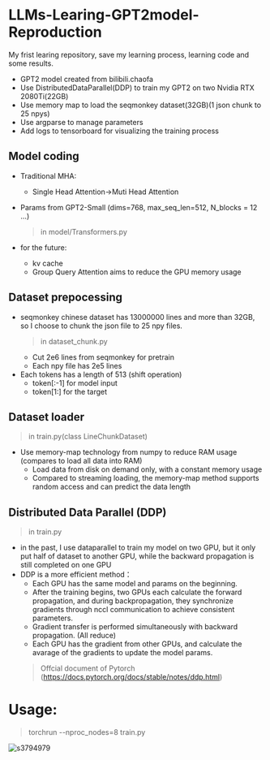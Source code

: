 # LLMs-Learing-GPT2model-Reproduction
My frist learing repository, save my learning process, learning code and some results.

- GPT2 model created from bilibili.chaofa
- Use DistributedDataParallel(DDP) to train my GPT2 on two Nvidia RTX 2080Ti(22GB)
- Use memory map to load the seqmonkey dataset(32GB)(1 json chunk to 25 npys)
- Use argparse to manage parameters
- Add logs to tensorboard for visualizing the training process

## Model coding
- Traditional MHA:
  - Single Head Attention->Muti Head Attention
  
- Params from GPT2-Small (dims=768, max_seq_len=512, N_blocks = 12 ...)
  > in model/Transformers.py

- for the future:
  - kv cache
  - Group Query Attention
  aims to reduce the GPU memory usage


## Dataset prepocessing
- seqmonkey chinese dataset has 13000000 lines and more than 32GB, so I choose to chunk the json file to 25 npy files.
  > in dataset_chunk.py
  - Cut 2e6 lines from seqmonkey for pretrain
  - Each npy file has 2e5 lines
- Each tokens has a length of 513 (shift operation)
  - token[:-1] for model input
  - token[1:] for the target

## Dataset loader
> in train.py(class LineChunkDataset)
- Use memory-map technology from numpy to reduce RAM usage (compares to load all data into RAM)
  - Load data from disk on demand only, with a constant memory usage
  - Compared to streaming loading, the memory-map method supports random access and can predict the data length
 
## Distributed Data Parallel (DDP)
> in train.py
- in the past, I use dataparallel to train my model on two GPU, but it only put half of dataset to another GPU, while the backward propagation is still completed on one GPU
- DDP is a more efficient method：
  - Each GPU has the same model and params on the beginning.
  - After the training begins, two GPUs each calculate the forward propagation, and during backpropagation, they synchronize gradients through nccl communication to achieve consistent parameters. 
  - Gradient transfer is performed simultaneously with backward propagation. (All reduce)
  - Each GPU has the gradient from other GPUs, and calculate the avarage of the gradients to update the model params.
  > Offcial document of Pytorch (https://docs.pytorch.org/docs/stable/notes/ddp.html)


# Usage:
> torchrun --nproc_nodes=8 train.py


![s3794979](https://github.com/user-attachments/assets/fd161ec4-a700-4c40-be3c-33478ae8b037)
